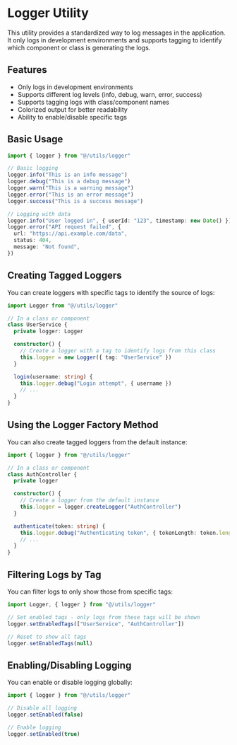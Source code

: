 # Logger Utility

This utility provides a standardized way to log messages in the application. It only logs in development environments and supports tagging to identify which component or class is generating the logs.

## Features

- Only logs in development environments
- Supports different log levels (info, debug, warn, error, success)
- Supports tagging logs with class/component names
- Colorized output for better readability
- Ability to enable/disable specific tags

## Basic Usage

```typescript
import { logger } from "@/utils/logger"

// Basic logging
logger.info("This is an info message")
logger.debug("This is a debug message")
logger.warn("This is a warning message")
logger.error("This is an error message")
logger.success("This is a success message")

// Logging with data
logger.info("User logged in", { userId: "123", timestamp: new Date() })
logger.error("API request failed", {
  url: "https://api.example.com/data",
  status: 404,
  message: "Not found",
})
```

## Creating Tagged Loggers

You can create loggers with specific tags to identify the source of logs:

```typescript
import Logger from "@/utils/logger"

// In a class or component
class UserService {
  private logger: Logger

  constructor() {
    // Create a logger with a tag to identify logs from this class
    this.logger = new Logger({ tag: "UserService" })
  }

  login(username: string) {
    this.logger.debug("Login attempt", { username })
    // ...
  }
}
```

## Using the Logger Factory Method

You can also create tagged loggers from the default instance:

```typescript
import { logger } from "@/utils/logger"

// In a class or component
class AuthController {
  private logger

  constructor() {
    // Create a logger from the default instance
    this.logger = logger.createLogger("AuthController")
  }

  authenticate(token: string) {
    this.logger.debug("Authenticating token", { tokenLength: token.length })
    // ...
  }
}
```

## Filtering Logs by Tag

You can filter logs to only show those from specific tags:

```typescript
import Logger, { logger } from "@/utils/logger"

// Set enabled tags - only logs from these tags will be shown
logger.setEnabledTags(["UserService", "AuthController"])

// Reset to show all tags
logger.setEnabledTags(null)
```

## Enabling/Disabling Logging

You can enable or disable logging globally:

```typescript
import { logger } from "@/utils/logger"

// Disable all logging
logger.setEnabled(false)

// Enable logging
logger.setEnabled(true)
```
